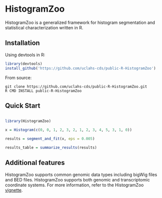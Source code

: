 # HistogramZoo

HistogramZoo is a generalized framework for histogram segmentation and statistical characterization written in R.

## Installation

Using devtools in R:
```R
library(devtools)
install_github('https://github.com/uclahs-cds/public-R-HistogramZoo')
```

From source:
```shell script
git clone https://github.com/uclahs-cds/public-R-HistogramZoo.git
R CMD INSTALL public-R-HistogramZoo
```

## Quick Start
```R

library(HistogramZoo)

x = Histogram(c(0, 0, 1, 2, 3, 2, 1, 2, 3, 4, 5, 3, 1, 0))

results = segment_and_fit(x, eps = 0.005)

results_table = summarize_results(results)

```

## Additional features
HistogramZoo supports common genomic data types including bigWig files and BED files. HistogramZoo supports both genomic and transcriptomic coordinate systems. For more information, refer to the HistogramZoo [vignette](https://github.com/uclahs-cds/public-R-HistogramZoo/tree/main/vignettes/HistogramZoo.html).
